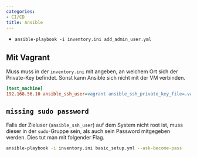 ```yaml
---
categories:
- CI/CD
title: Ansible
---
```


-   `ansible-playbook -i inventory.ini add_admin_user.yml`

## Mit Vagrant 

Muss muss in der `inventory.ini` mit angeben, an welchem Ort sich der
Private-Key befindet. Sonst kann Ansible sich nicht mit der VM
verbinden.

``` ini
[test_machine]
192.168.56.10 ansible_ssh_user=vagrant ansible_ssh_private_key_file=.vagrant/machines/default/virtualbox/private_key
```

## `missing sudo password` 

Falls der Zieluser (`ansible_ssh_user`) auf dem System nicht root ist,
muss dieser in der `sudo`-Gruppe sein, als auch sein Password mitgegeben
werden. Dies tut man mit folgender Flag.

``` bash
ansible-playbook -i inventory.ini basic_setup.yml --ask-become-pass
```
